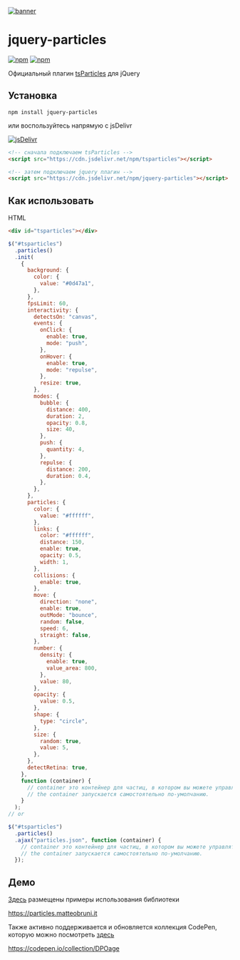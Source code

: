 [![banner](https://cdn.matteobruni.it/images/particles/banner2.png)](https://particles.matteobruni.it)

# jquery-particles

[![npm](https://img.shields.io/npm/v/jquery-particles)](https://www.npmjs.com/package/jquery-particles) [![npm](https://img.shields.io/npm/dm/jquery-particles)](https://www.npmjs.com/package/jquery-particles)

Официальный плагин [tsParticles](https://github.com/matteobruni/tsparticles) для jQuery

## Установка

```shell script
npm install jquery-particles
```

или воспользуйтесь напрямую с jsDelivr

[![jsDelivr](https://data.jsdelivr.com/v1/package/npm/jquery-particles/badge)](https://www.jsdelivr.com/package/npm/jquery-particles)

```html
<!-- сначала подключаем tsParticles -->
<script src="https://cdn.jsdelivr.net/npm/tsparticles"></script>

<!-- затем подключаем jquery плагин -->
<script src="https://cdn.jsdelivr.net/npm/jquery-particles"></script>
```

## Как использовать

HTML

```html
<div id="tsparticles"></div>
```

```javascript
$("#tsparticles")
  .particles()
  .init(
    {
      background: {
        color: {
          value: "#0d47a1",
        },
      },
      fpsLimit: 60,
      interactivity: {
        detectsOn: "canvas",
        events: {
          onClick: {
            enable: true,
            mode: "push",
          },
          onHover: {
            enable: true,
            mode: "repulse",
          },
          resize: true,
        },
        modes: {
          bubble: {
            distance: 400,
            duration: 2,
            opacity: 0.8,
            size: 40,
          },
          push: {
            quantity: 4,
          },
          repulse: {
            distance: 200,
            duration: 0.4,
          },
        },
      },
      particles: {
        color: {
          value: "#ffffff",
        },
        links: {
          color: "#ffffff",
          distance: 150,
          enable: true,
          opacity: 0.5,
          width: 1,
        },
        collisions: {
          enable: true,
        },
        move: {
          direction: "none",
          enable: true,
          outMode: "bounce",
          random: false,
          speed: 6,
          straight: false,
        },
        number: {
          density: {
            enable: true,
            value_area: 800,
          },
          value: 80,
        },
        opacity: {
          value: 0.5,
        },
        shape: {
          type: "circle",
        },
        size: {
          random: true,
          value: 5,
        },
      },
      detectRetina: true,
    },
    function (container) {
      // container это контейнер для частиц, в котором вы можете управлять поведение частиц.
      // the container запускается самостоятельно по-умолчанию.
    }
  );
// or

$("#tsparticles")
  .particles()
  .ajax("particles.json", function (container) {
    // container это контейнер для частиц, в котором вы можете управлять поведение частиц.
    // the container запускается самостоятельно по-умолчанию.
  });
```

## Демо

[Здесь](https://particles.matteobruni.it) размещены примеры использования библиотеки

<https://particles.matteobruni.it>

Также активно поддерживается и обновляется коллекция CodePen, которую можно посмотреть [здесь](https://codepen.io/collection/DPOage)

<https://codepen.io/collection/DPOage>
